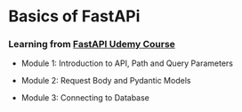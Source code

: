 # Basics of FastAPi

### Learning from [FastAPI Udemy Course](https://www.udemy.com/course/fastapi-course-python/)

* Module 1: Introduction to API, Path and Query Parameters

* Module 2: Request Body and Pydantic Models

* Module 3: Connecting to Database